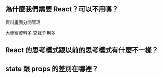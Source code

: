 ## 為什麼我們需要 React？可以不用嗎？

資料畫面分開管理

大專案資料多 交互作用多



## React 的思考模式跟以前的思考模式有什麼不一樣？




## state 跟 props 的差別在哪裡？

